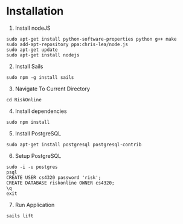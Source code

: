# Installation

1) Install nodeJS
```
sudo apt-get install python-software-properties python g++ make
sudo add-apt-repository ppa:chris-lea/node.js 
sudo apt-get update
sudo apt-get install nodejs
```
2) Install Sails
```
sudo npm -g install sails
```
3) Navigate To Current Directory
```
cd RiskOnline
```
4) Install dependencies
```
sudo npm install
```
5) Install PostgreSQL
```
sudo apt-get install postgresql postgresql-contrib
```
6) Setup PostgreSQL
```
sudo -i -u postgres
psql
CREATE USER cs4320 password 'risk';
CREATE DATABASE riskonline OWNER cs4320;
\q
exit
```
7) Run Application
```
sails lift
```
